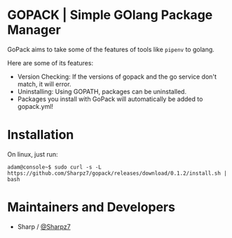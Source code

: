 GOPACK | Simple GOlang Package Manager
===========
GoPack aims to take some of the features of tools like `pipenv` to golang.

Here are some of its features:

- Version Checking: If the versions of gopack and the go service don't match, it will error.
- Uninstalling: Using GOPATH, packages can be uninstalled.
- Packages you install with GoPack will automatically be added to gopack.yml!

Installation
===========
On linux, just run:
```console
adam@console~$ sudo curl -s -L https://github.com/Sharpz7/gopack/releases/download/0.1.2/install.sh | bash
```

Maintainers and Developers
==========

-   Sharp / [@Sharpz7](https://github.com/Sharpz7)